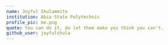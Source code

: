 ```yaml
---
name: Joyful Shulammite
institution: Abia State Polytechnic
profile_pic: me.png
quote: You can do it, do let them make you think you can't.
github_user: joyfulshula
---
```

